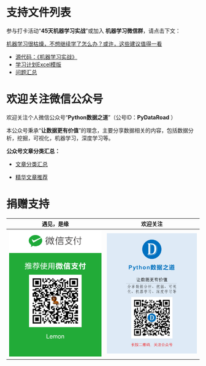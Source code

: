 

# 支持文件列表

参与打卡活动“**45天机器学习实战**”或加入 **机器学习微信群**，请点击下文：

[机器学习很枯燥，不想继续学了怎么办？或许，这些建议值得一看](http://mp.weixin.qq.com/s?__biz=MzI2NjY5NzI0NA==&mid=2247484148&idx=1&sn=263fb173542a54e7bc333725f43c5fdc&chksm=ea8b6d87ddfce49153450f434c0593f9a7faacd53ea185f9869fb7df757bc4638ae5a8fa3e44#rd)

* [源代码：《机器学习实战》](https://github.com/liyangbit/pydataroad-machine-learning/tree/master/SourceCode_MachineLearninginAction)
* [学习计划Excel模版](https://github.com/liyangbit/pydataroad-machine-learning/tree/master/Plan)
* [问题汇总](https://github.com/liyangbit/pydataroad-machine-learning/tree/master/StudyNotes)

# 欢迎关注微信公众号

欢迎关注个人微信公众号“**Python数据之道**”（公号ID：**PyDataRoad** ）

本公众号秉承“**让数据更有价值**”的理念，主要分享数据相关的内容，包括数据分析，挖掘，可视化，机器学习，深度学习等。

**公众号文章分类汇总：**

* [文章分类汇总](http://mp.weixin.qq.com/s?__biz=MzI2NjY5NzI0NA==&mid=2247484120&idx=1&sn=b2a62589bd6cc7027787abed4bcb57ca&chksm=ea8b6dabddfce4bdce5094aa93c50d009a42a047c29b13f9735b83c9d9d23e25edb0ef6c7f0f#rd)

* [精华文章推荐](http://mp.weixin.qq.com/s?__biz=MzI2NjY5NzI0NA==&mid=2247484074&idx=1&sn=cb6174702fe8f495a37df8a74ef30ffe&chksm=ea8b6dd9ddfce4cffc0ea8aa1c3b5c51cf3623b2ae6b43ae7f7e0c5ab8a8db70d5f05f967eaf&scene=21#wechat_redirect)

# 捐赠支持

| <center>遇见，是缘</center> | <center>欢迎关注</center> |
| ---------------------------------------- | ---------------------------------------- |
| <img src="./01photo/wechat-pay.png" width="400"/> | <img src="./01photo/foot.jpg" width="400"/> |

